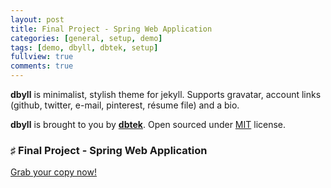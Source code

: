 ```yaml
---
layout: post
title: Final Project - Spring Web Application
categories: [general, setup, demo]
tags: [demo, dbyll, dbtek, setup]
fullview: true
comments: true
---
```


**dbyll** is minimalist, stylish theme for jekyll. Supports gravatar, account links (github, twitter, e-mail, pinterest, résume file) and a bio.  

**dbyll** is brought to you by **[dbtek](http://ismaildemirbilek.com)**. Open sourced under [MIT](http://opensource.org/licenses/MIT) license.

### ♯ Final Project - Spring Web Application

<a class="btn btn-default" href="https://github.com/dbtek/dbyll">Grab your copy now!</a>
